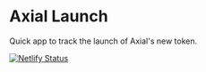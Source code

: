 # Axial Launch

Quick app to track the launch of Axial's new token.

[![Netlify Status](https://api.netlify.com/api/v1/badges/3e1772f8-ab92-4dc9-8745-3ffcd68ca49a/deploy-status)](https://app.netlify.com/sites/axial-launch/deploys)